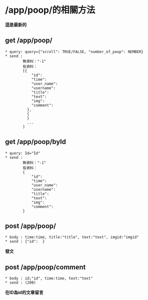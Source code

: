 # /app/poop/的相關方法

**這是最新的**
## get /app/poop/  
```
* query: query={"scroll": TRUE/FALSE, "number_of_poop": NEMBER}  
* send : 
        無資料："-1"  
        有資料：  
        [{  
            "id":  
            "time":  
            "user_name":  
            "username":  
            "title":  
            "text":  
            "img":  
            "comment":  
          },
          {  
          }  
          ...
        ]  
```

## get /app/poop/byId  
```
* query: Id="Id"  
* send : 
        無資料："-1"  
        有資料：  
        {  
            "id":  
            "time":  
            "user_name":  
            "username":  
            "title":  
            "text":  
            "img":  
            "comment":  
        }  
```

## post /app/poop/  
```
* body : time:time, title:"title", text:"text", imgid:"imgid"  
* send : {"id":  }  
```
**發文**

## post /app/poop/comment  
```
* body : id;"id", time:time, text:"text"  
* send : (200)  
```
**在ID為id的文章留言**



